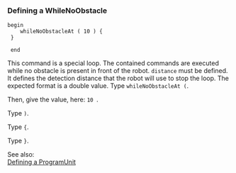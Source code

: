 ### <a name="Defining-a-WhileNoObstacle"></a>Defining a WhileNoObstacle

```
begin
 	whileNoObstacleAt ( 10 ) {
 }

 end

```
This command is a special loop. The contained commands are executed while no obstacle is present in front of the robot. `distance` must be defined. It defines the detection distance that the robot will use to stop the loop. The expected format is a double value.
Type `whileNoObstacleAt (`. 

Then, give the value, here: `10 `.


Type `)`. 

Type `{`. 

Type `}`. 

See also:<br/>
[Defining a ProgramUnit](Defining-a-ProgramUnit)
